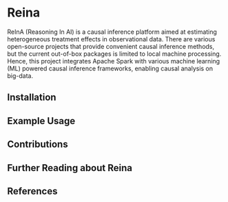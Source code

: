 # Reina

ReInA (Reasoning In AI) is a causal inference platform aimed at estimating heterogeneous treatment effects in observational data. There are various open-source projects that provide convenient causal inference methods, but the current out-of-box packages is limited to local machine processing. Hence, this project integrates Apache Spark with various machine learning (ML) powered causal inference frameworks, enabling causal analysis on big-data.

## Installation

## Example Usage

## Contributions

## Further Reading about Reina

## References

